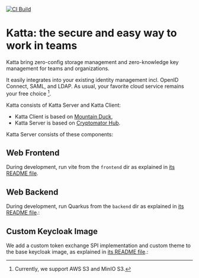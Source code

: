 [![CI Build](https://github.com/shift7-ch/katta-server/actions/workflows/build.yml/badge.svg)](https://github.com/shift7-ch/katta-server/actions/workflows/build.yml)

# Katta: the secure and easy way to work in teams

Katta bring zero-config storage management and zero-knowledge key management for teams and organizations.

It easily integrates into your existing identity management incl. OpenID Connect, SAML, and LDAP.
As usual, your favorite cloud service remains your free choice [^1].

[^1]: Currently, we support AWS S3 and MinIO S3.

Katta consists of Katta Server and Katta Client:

* Katta Client is based on [Mountain Duck](https://mountainduck.io/),
* Katta Server is based on [Cryptomator Hub](https://github.com/cryptomator/hub/).

Katta Server consists of these components:

## Web Frontend

During development, run vite from the `frontend` dir as explained in [its README file](frontend/README.md).

## Web Backend

During development, run Quarkus from the `backend` dir as explained in [its README file](backend/README.md).:

## Custom Keycloak Image

We add a custom token exchange SPI implementation and custom theme to the base keycloak image, as explained in [its README file](keycloak/README.md).:


